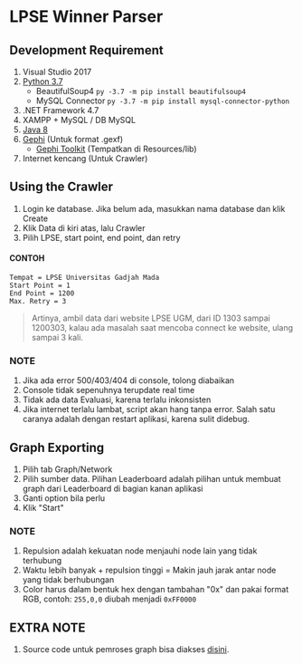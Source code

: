 # LPSE Winner Parser
## Development Requirement
1. Visual Studio 2017
2. [Python 3.7](https://www.python.org/downloads/release/python-370/)
   - BeautifulSoup4 `py -3.7 -m pip install beautifulsoup4`
   - MySQL Connector `py -3.7 -m pip install mysql-connector-python`
3. .NET Framework 4.7
4. XAMPP + MySQL / DB MySQL
5. [Java 8](https://java.com/en/download/)
6. [Gephi](https://gephi.org/users/download/) (Untuk format .gexf)
   - [Gephi Toolkit](https://gephi.org/toolkit/) (Tempatkan di Resources/lib)
7. Internet kencang (Untuk Crawler)

## Using the Crawler
1. Login ke database. Jika belum ada, masukkan nama database dan klik Create
2. Klik Data di kiri atas, lalu Crawler
3. Pilih LPSE, start point, end point, dan retry

#### CONTOH
```
Tempat = LPSE Universitas Gadjah Mada
Start Point = 1
End Point = 1200
Max. Retry = 3
```
> Artinya, ambil data dari website LPSE UGM, dari ID 1303 sampai 1200303, kalau ada masalah saat mencoba connect ke website, ulang sampai 3 kali.

### NOTE
1. Jika ada error 500/403/404 di console, tolong diabaikan
2. Console tidak sepenuhnya terupdate real time
3. Tidak ada data Evaluasi, karena terlalu inkonsisten
4. Jika internet terlalu lambat, script akan hang tanpa error. Salah satu caranya adalah dengan restart aplikasi, karena sulit didebug.

## Graph Exporting
1. Pilih tab Graph/Network
2. Pilih sumber data. Pilihan Leaderboard adalah pilihan untuk membuat graph dari Leaderboard di bagian kanan aplikasi
3. Ganti option bila perlu
4. Klik "Start"

### NOTE
1. Repulsion adalah kekuatan node menjauhi node lain yang tidak terhubung
2. Waktu lebih banyak + repulsion tinggi = Makin jauh jarak antar node yang tidak berhubungan
3. Color harus dalam bentuk hex dengan tambahan "0x" dan pakai format RGB, contoh: `255,0,0` diubah menjadi `0xFF0000`

## EXTRA NOTE
1. Source code untuk pemroses graph bisa diakses [disini](https://github.com/Ariq139/LPSE-Graph).
